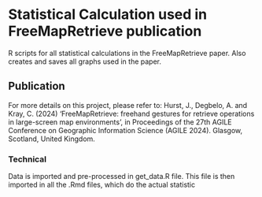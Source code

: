 # Statistical Calculation used in FreeMapRetrieve publication

R scripts for all statistical calculations in the FreeMapRetrieve paper.
Also creates and saves all graphs used in the paper.

## Publication

For more details on this project, please refer to: 
Hurst, J., Degbelo, A. and Kray, C. (2024) ‘FreeMapRetrieve: freehand gestures for retrieve operations in large-screen map environments’, in Proceedings of the 27th AGILE Conference on Geographic Information Science (AGILE 2024). Glasgow, Scotland, United Kingdom.


### Technical

Data is imported and pre-processed in get_data.R file. This file is then imported in all the .Rmd files, which do the actual statistic
